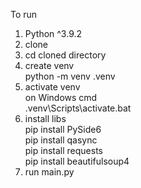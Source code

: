 To run
1. Python ^3.9.2
2. clone
3. cd cloned directory
4. create venv\
    python -m venv .venv
5. activate venv\
    on Windows cmd\
    .venv\Scripts\activate.bat
6. install libs\
    pip install PySide6\
    pip install qasync\
    pip install requests\
    pip install beautifulsoup4
7. run main.py
